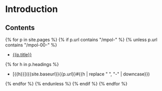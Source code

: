 ---
---

# Introduction

## Contents

{% for p in site.pages %}
{% if p.url contains "/mpol-" %}
{% unless p.url contains "/mpol-00-" %}

* [{{p.title}}]({{site.baseurl}}{{p.url}})

{% for h in p.headings %}

  * [{{h}}]({{site.baseurl}}{{p.url}}#{{h | replace " ", "-" | downcase}})

{% endfor %}
{% endunless %}
{% endif %}
{% endfor %}